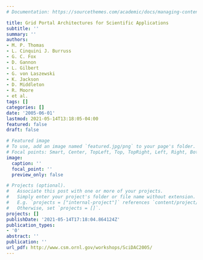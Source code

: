 ```yaml
---
# Documentation: https://sourcethemes.com/academic/docs/managing-content/

title: Grid Portal Architectures for Scientific Applications
subtitle: ''
summary: ''
authors:
- M. P. Thomas
- L. Cinquini J. Burruss
- G. C. Fox
- D. Gannon
- L. Gilbert
- G. von Laszewski
- K. Jackson
- D. Middleton
- R. Moore
- et al.
tags: []
categories: []
date: '2005-06-01'
lastmod: 2021-05-14T13:18:05-04:00
featured: false
draft: false

# Featured image
# To use, add an image named `featured.jpg/png` to your page's folder.
# Focal points: Smart, Center, TopLeft, Top, TopRight, Left, Right, BottomLeft, Bottom, BottomRight.
image:
  caption: ''
  focal_point: ''
  preview_only: false

# Projects (optional).
#   Associate this post with one or more of your projects.
#   Simply enter your project's folder or file name without extension.
#   E.g. `projects = ["internal-project"]` references `content/project/deep-learning/index.md`.
#   Otherwise, set `projects = []`.
projects: []
publishDate: '2021-05-14T17:18:04.864124Z'
publication_types:
- '0'
abstract: ''
publication: ''
url_pdf: http://www.csm.ornl.gov/workshops/SciDAC2005/
---
```

